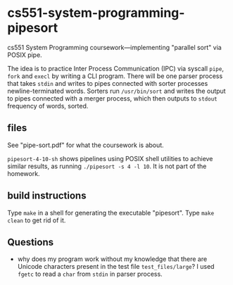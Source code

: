 # cs551-system-programming-pipesort
cs551 System Programming coursework—implementing "parallel sort" via POSIX pipe.

The idea is to practice Inter Process Communication (IPC) via syscall `pipe`, `fork` and `execl` by writing a CLI program. There will be one parser process that takes `stdin` and writes to pipes connected with sorter processes newline-terminated words. Sorters run `/usr/bin/sort` and writes the output to pipes connected with a merger process, which then outputs to `stdout` frequency of words, sorted.

## files
See "pipe-sort.pdf" for what the coursework is about.

`pipesort-4-10-sh` shows pipelines using POSIX shell utilities to achieve similar results, as running `./pipesort -s 4 -l 10`. It is not part of the homework.

## build instructions
Type `make` in a shell for generating the executable "pipesort". Type `make clean` to get rid of it.

## Questions
- why does my program work without my knowledge that there are Unicode characters present in the test file `test_files/large`? I used `fgetc` to read a `char` from `stdin` in parser process.
